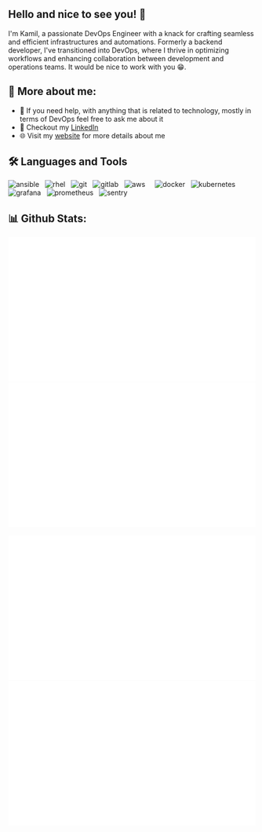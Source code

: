 ## Hello and nice to see you! :wave:

I'm Kamil, a passionate DevOps Engineer with a knack for crafting seamless and efficient infrastructures and automations. Formerly a backend developer, I've transitioned into DevOps, where I thrive in optimizing workflows and enhancing collaboration between development and operations teams. It would be nice to work with you :grin:.

## 🤔 More about me:
- 💬 If you need help, with anything that is related to technology, mostly in terms of DevOps feel free to ask me about it
- 🔎 Checkout my [LinkedIn](https://www.linkedin.com/in/kamil-pfaff/)
- 🌐 Visit my [website](https://www.pfaff.app) for more details about me

## 🛠️ Languages and Tools 
![ansible](https://github.com/pfaffkam/pfaffkam/assets/44320848/6850eee4-3047-45cb-ac4f-63efc2852cd1) &nbsp;
![rhel](https://github.com/pfaffkam/pfaffkam/assets/44320848/83fcc2e8-be7e-48c6-8faf-9ea722c1b3e2) &nbsp;
![git](https://github.com/pfaffkam/pfaffkam/assets/44320848/2e977f03-3818-4c9a-a757-496de079e08f) &nbsp;
![gitlab](https://github.com/pfaffkam/pfaffkam/assets/44320848/af0086f7-f518-4e4c-9b33-12ee907772a0) &nbsp;
![aws](https://github.com/pfaffkam/pfaffkam/assets/44320848/ae6c5c0c-c66d-45e7-b492-7f648c6d4aa9) &nbsp; &nbsp;
![docker](https://github.com/pfaffkam/pfaffkam/assets/44320848/d2dd2a4a-d86d-4a0e-ba82-165b290f1c0f) &nbsp;
![kubernetes](https://github.com/pfaffkam/pfaffkam/assets/44320848/7b49cc48-5a6c-42f9-a1d5-d2d2fba5a2de) &nbsp;
![grafana](https://github.com/pfaffkam/pfaffkam/assets/44320848/f9b715c9-1d14-48ae-9fe6-3f0eb0c8120a) &nbsp;
![prometheus](https://github.com/pfaffkam/pfaffkam/assets/44320848/9c424400-c44c-4e30-8227-b37438d2a574) &nbsp;
![sentry](https://github.com/pfaffkam/pfaffkam/assets/44320848/99fcb556-3d70-4d3a-8698-644450390bba)

## :bar_chart: Github Stats:
![](https://raw.githubusercontent.com/pfaffkam/pfaffkam/master/generated/overview.svg#gh-dark-mode-only)
![](https://raw.githubusercontent.com/pfaffkam/pfaffkam/master/generated/overview.svg#gh-light-mode-only)

![](https://raw.githubusercontent.com/pfaffkam/pfaffkam/master/generated/languages.svg#gh-dark-mode-only)
![](https://raw.githubusercontent.com/pfaffkam/pfaffkam/master/generated/languages.svg#gh-light-mode-only)
